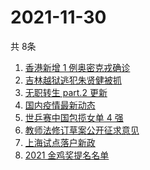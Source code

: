 # 2021-11-30
  共 8条

  <!-- BEGIN -->
  <!-- 最后更新时间:Tue Nov 30 2021 00:39:25 GMT+0000 (Coordinated Universal Time) -->
  1. [香港新增 1 例奥密克戎确诊](https://www.zhihu.com/search?q=奥密克戎)
1. [吉林越狱逃犯朱贤健被抓](https://www.zhihu.com/search?q=朱贤健)
1. [无职转生 part.2 更新](https://www.zhihu.com/search?q=无职转生)
1. [国内疫情最新动态](https://www.zhihu.com/search?q=疫情)
1. [世乒赛中国包揽女单 4 强](https://www.zhihu.com/search?q=世乒赛)
1. [教师法修订草案公开征求意见](https://www.zhihu.com/search?q=教师法)
1. [上海试点落户新政](https://www.zhihu.com/search?q=上海落户)
1. [2021 金鸡奖提名名单](https://www.zhihu.com/search?q=金鸡奖)
  <!-- END -->
  